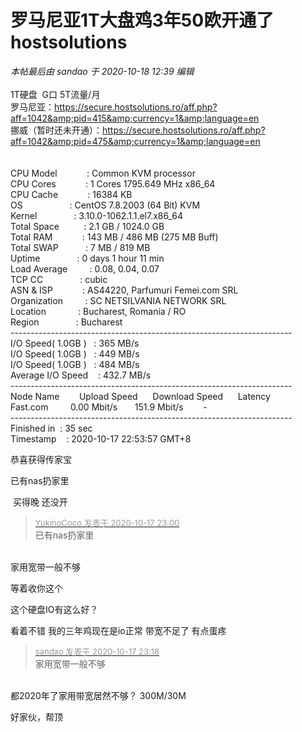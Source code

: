 # 罗马尼亚1T大盘鸡3年50欧开通了 hostsolutions


<i class="pstatus"> 本帖最后由 sandao 于 2020-10-18 12:39 编辑 </i><br />
<br />
1T硬盘&nbsp;&nbsp;G口 5T流量/月<br />
罗马尼亚：https://secure.hostsolutions.ro/aff.php?aff=1042&amp;pid=415&amp;currency=1&amp;language=en<br />
挪威（暂时还未开通）：https://secure.hostsolutions.ro/aff.php?aff=1042&amp;pid=475&amp;currency=1&amp;language=en<br />
<br />
<br />
 CPU Model&nbsp; &nbsp;&nbsp; &nbsp;&nbsp; &nbsp;&nbsp; &nbsp;: Common KVM processor<br />
 CPU Cores&nbsp; &nbsp;&nbsp; &nbsp;&nbsp; &nbsp;&nbsp; &nbsp;: 1 Cores 1795.649 MHz x86_64<br />
 CPU Cache&nbsp; &nbsp;&nbsp; &nbsp;&nbsp; &nbsp;&nbsp; &nbsp;: 16384 KB <br />
 OS&nbsp; &nbsp;&nbsp; &nbsp;&nbsp; &nbsp;&nbsp; &nbsp;&nbsp; &nbsp;&nbsp; &nbsp; : CentOS 7.8.2003 (64 Bit) KVM<br />
 Kernel&nbsp; &nbsp;&nbsp; &nbsp;&nbsp; &nbsp;&nbsp; &nbsp;&nbsp; &nbsp;: 3.10.0-1062.1.1.el7.x86_64<br />
 Total Space&nbsp; &nbsp;&nbsp; &nbsp;&nbsp; &nbsp; : 2.1 GB / 1024.0 GB <br />
 Total RAM&nbsp; &nbsp;&nbsp; &nbsp;&nbsp; &nbsp;&nbsp; &nbsp;: 143 MB / 486 MB (275 MB Buff)<br />
 Total SWAP&nbsp; &nbsp;&nbsp; &nbsp;&nbsp; &nbsp;&nbsp;&nbsp;: 7 MB / 819 MB<br />
 Uptime&nbsp; &nbsp;&nbsp; &nbsp;&nbsp; &nbsp;&nbsp; &nbsp;&nbsp; &nbsp;: 0 days 1 hour 11 min<br />
 Load Average&nbsp; &nbsp;&nbsp; &nbsp;&nbsp; &nbsp;: 0.08, 0.04, 0.07<br />
 TCP CC&nbsp; &nbsp;&nbsp; &nbsp;&nbsp; &nbsp;&nbsp; &nbsp;&nbsp; &nbsp;: cubic<br />
 ASN &amp; ISP&nbsp; &nbsp;&nbsp; &nbsp;&nbsp; &nbsp;&nbsp; &nbsp;: AS44220, Parfumuri Femei.com SRL<br />
 Organization&nbsp; &nbsp;&nbsp; &nbsp;&nbsp; &nbsp;: SC NETSILVANIA NETWORK SRL<br />
 Location&nbsp; &nbsp;&nbsp; &nbsp;&nbsp; &nbsp;&nbsp; &nbsp; : Bucharest, Romania / RO<br />
 Region&nbsp; &nbsp;&nbsp; &nbsp;&nbsp; &nbsp;&nbsp; &nbsp;&nbsp; &nbsp;: Bucharest<br />
----------------------------------------------------------------------<br />
 I/O Speed( 1.0GB )&nbsp; &nbsp;: 365 MB/s<br />
 I/O Speed( 1.0GB )&nbsp; &nbsp;: 449 MB/s<br />
 I/O Speed( 1.0GB )&nbsp; &nbsp;: 484 MB/s<br />
 Average I/O Speed&nbsp; &nbsp; : 432.7 MB/s<br />
----------------------------------------------------------------------<br />
 Node Name&nbsp; &nbsp;&nbsp; &nbsp;&nbsp;&nbsp;Upload Speed&nbsp; &nbsp;&nbsp; &nbsp;Download Speed&nbsp; &nbsp;&nbsp; &nbsp;Latency&nbsp; &nbsp;&nbsp;&nbsp;<br />
 Fast.com&nbsp; &nbsp;&nbsp; &nbsp;&nbsp; &nbsp;0.00 Mbit/s&nbsp; &nbsp;&nbsp; &nbsp; 151.9 Mbit/s&nbsp; &nbsp;&nbsp; &nbsp;&nbsp;&nbsp;-&nbsp; &nbsp;&nbsp; &nbsp;&nbsp; &nbsp;&nbsp;&nbsp;<br />
----------------------------------------------------------------------<br />
 Finished in&nbsp;&nbsp;: 35 sec<br />
 Timestamp&nbsp; &nbsp; : 2020-10-17 22:53:57 GMT+8<br />


恭喜获得传家宝

已有nas扔家里

<img src="static/image/smiley/yct/005.gif" smilieid="35" border="0" alt="" /> 买得晚 还没开<img id="aimg_dP88i" onclick="zoom(this, this.src, 0, 0, 0)" class="zoom" src="https://cdn.jsdelivr.net/gh/hishis/forum-master/public/images/patch.gif" onmouseover="img_onmouseoverfunc(this)" onload="thumbImg(this)" border="0" alt="" />

<div class="quote"><blockquote><font size="2"><a href="https://www.hostloc.com/forum.php?mod=redirect&amp;goto=findpost&amp;pid=9315424&amp;ptid=755487" target="_blank"><font color="#999999">YukinoCoco 发表于 2020-10-17 23:00</font></a></font><br />
已有nas扔家里</blockquote></div><br />
家用宽带一般不够

等着收你这个

这个硬盘IO有这么好？

看着不错 我的三年鸡现在是io正常 带宽不足了 有点蛋疼

<div class="quote"><blockquote><font size="2"><a href="https://www.hostloc.com/forum.php?mod=redirect&amp;goto=findpost&amp;pid=9315482&amp;ptid=755487" target="_blank"><font color="#999999">sandao 发表于 2020-10-17 23:18</font></a></font><br />
家用宽带一般不够</blockquote></div><br />
都2020年了家用带宽居然不够？ 300M/30M

好家伙，帮顶
